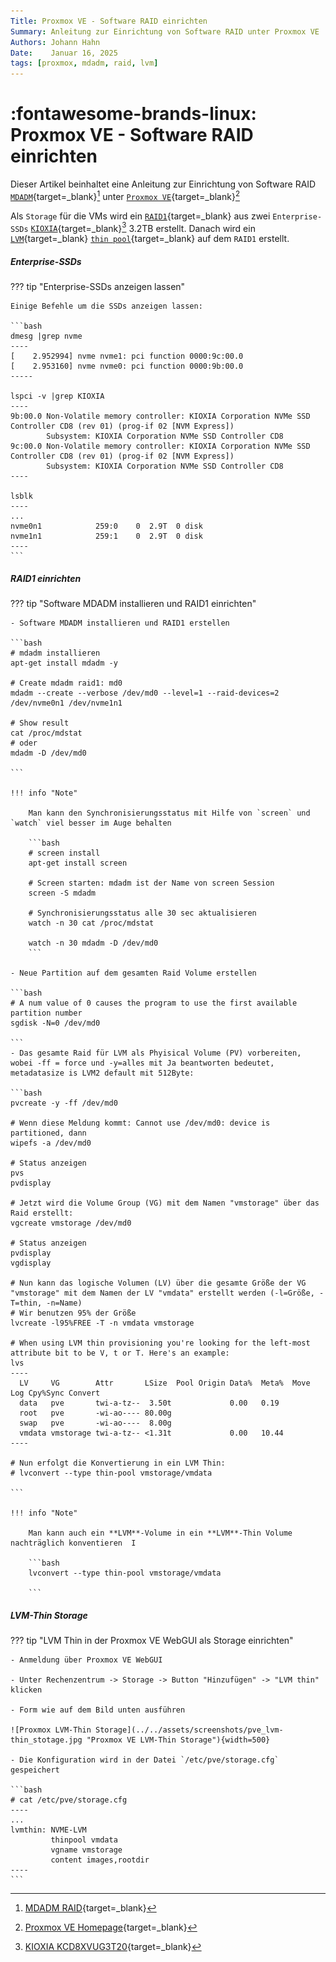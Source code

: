 ```yaml
---
Title: Proxmox VE - Software RAID einrichten
Summary: Anleitung zur Einrichtung von Software RAID unter Proxmox VE
Authors: Johann Hahn
Date:    Januar 16, 2025
tags: [proxmox, mdadm, raid, lvm]
---
```


# :fontawesome-brands-linux: Proxmox VE - Software RAID einrichten

Dieser Artikel beinhaltet eine Anleitung zur Einrichtung von Software RAID [`MDADM`][MDADM]{target=\_blank}[^2] unter [`Proxmox VE`][Proxmox VE]{target=\_blank}[^1]

Als `Storage` für die VMs wird ein [`RAID1`][RAID1]{target=\_blank} aus zwei `Enterprise-SSDs` [`KIOXIA`][KIOXIA]{target=\_blank}[^3] 3.2TB erstellt. Danach wird ein [`LVM`][LVM]{target=\_blank} [`thin pool`][thin pool]{target=\_blank} auf dem `RAID1` erstellt.

##### Enterprise-SSDs

??? tip "Enterprise-SSDs anzeigen lassen"

    Einige Befehle um die SSDs anzeigen lassen:

    ```bash
    dmesg |grep nvme
    ----
    [    2.952994] nvme nvme1: pci function 0000:9c:00.0
    [    2.953160] nvme nvme0: pci function 0000:9b:00.0
    -----

    lspci -v |grep KIOXIA
    ----
    9b:00.0 Non-Volatile memory controller: KIOXIA Corporation NVMe SSD Controller CD8 (rev 01) (prog-if 02 [NVM Express])
            Subsystem: KIOXIA Corporation NVMe SSD Controller CD8
    9c:00.0 Non-Volatile memory controller: KIOXIA Corporation NVMe SSD Controller CD8 (rev 01) (prog-if 02 [NVM Express])
            Subsystem: KIOXIA Corporation NVMe SSD Controller CD8
    ----

    lsblk
    ----
    ...
    nvme0n1            259:0    0  2.9T  0 disk
    nvme1n1            259:1    0  2.9T  0 disk
    ----
    ```
##### RAID1 einrichten

??? tip "Software MDADM installieren und RAID1 einrichten"

    - Software MDADM installieren und RAID1 erstellen

    ```bash
    # mdadm installieren
    apt-get install mdadm -y

    # Create mdadm raid1: md0
    mdadm --create --verbose /dev/md0 --level=1 --raid-devices=2 /dev/nvme0n1 /dev/nvme1n1

    # Show result
    cat /proc/mdstat
    # oder
    mdadm -D /dev/md0

    ```

    !!! info "Note"

        Man kann den Synchronisierungsstatus mit Hilfe von `screen` und `watch` viel besser im Auge behalten

        ```bash
        # screen install
        apt-get install screen

        # Screen starten: mdadm ist der Name von screen Session
        screen -S mdadm
            
        # Synchronisierungsstatus alle 30 sec aktualisieren
        watch -n 30 cat /proc/mdstat

        watch -n 30 mdadm -D /dev/md0
        ```

    - Neue Partition auf dem gesamten Raid Volume erstellen

    ```bash
    # A num value of 0 causes the program to use the first available partition number
    sgdisk -N=0 /dev/md0 
     
    ```
    - Das gesamte Raid für LVM als Phyisical Volume (PV) vorbereiten, wobei -ff = force und -y=alles mit Ja beantworten bedeutet, metadatasize is LVM2 default mit 512Byte:

    ```bash
    pvcreate -y -ff /dev/md0

    # Wenn diese Meldung kommt: Cannot use /dev/md0: device is partitioned, dann 
    wipefs -a /dev/md0

    # Status anzeigen
    pvs
    pvdisplay

    # Jetzt wird die Volume Group (VG) mit dem Namen "vmstorage" über das Raid erstellt:
    vgcreate vmstorage /dev/md0

    # Status anzeigen
    pvdisplay
    vgdisplay

    # Nun kann das logische Volumen (LV) über die gesamte Größe der VG "vmstorage" mit dem Namen der LV "vmdata" erstellt werden (-l=Größe, -T=thin, -n=Name)
    # Wir benutzen 95% der Größe
    lvcreate -l95%FREE -T -n vmdata vmstorage

    # When using LVM thin provisioning you're looking for the left-most attribute bit to be V, t or T. Here's an example:
    lvs
    ----
      LV     VG        Attr       LSize  Pool Origin Data%  Meta%  Move Log Cpy%Sync Convert
      data   pve       twi-a-tz--  3.50t             0.00   0.19
      root   pve       -wi-ao---- 80.00g
      swap   pve       -wi-ao----  8.00g
      vmdata vmstorage twi-a-tz-- <1.31t             0.00   10.44
    ----

    # Nun erfolgt die Konvertierung in ein LVM Thin:
    # lvconvert --type thin-pool vmstorage/vmdata

    ```

    !!! info "Note"

        Man kann auch ein **LVM**-Volume in ein **LVM**-Thin Volume nachträglich konventieren  I

        ```bash
        lvconvert --type thin-pool vmstorage/vmdata

        ```

##### LVM-Thin Storage 

??? tip "LVM Thin in der Proxmox VE WebGUI als Storage einrichten"

    - Anmeldung über Proxmox VE WebGUI

    - Unter Rechenzentrum -> Storage -> Button "Hinzufügen" -> "LVM thin" klicken
    
    - Form wie auf dem Bild unten ausführen

    ![Proxmox LVM-Thin Storage](../../assets/screenshots/pve_lvm-thin_stotage.jpg "Proxmox VE LVM-Thin Storage"){width=500}

    - Die Konfiguration wird in der Datei `/etc/pve/storage.cfg` gespeichert

    ```bash
    # cat /etc/pve/storage.cfg 
    ----
    ...
    lvmthin: NVME-LVM
             thinpool vmdata
             vgname vmstorage
             content images,rootdir
    ----
    ```

[Proxmox VE]: https://de.wikipedia.org/wiki/Proxmox_VE
[MDADM]: https://de.wikipedia.org/wiki/Mdadm
[RAID1]: https://de.wikipedia.org/wiki/RAID#RAID_1:_Mirroring_%E2%80%93_Spiegelung 
[KIOXIA]: https://en.wikipedia.org/wiki/Kioxia
[LVM]: https://de.wikipedia.org/wiki/Logical_Volume_Manager
[thin pool]: https://pve.proxmox.com/wiki/Storage:_LVM_Thin

[^1]: [Proxmox VE Homepage](https://www.proxmox.com/de/){target=\_blank}
[^2]: [MDADM RAID](https://de.wikipedia.org/wiki/Mdadm){target=\_blank}
[^3]: [KIOXIA KCD8XVUG3T20](https://europe.kioxia.com/de-de/business/ssd/data-center-ssd/cd8-v.html){target=\_blank}
